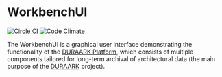 # WorkbenchUI

[![Circle CI](https://circleci.com/gh/DURAARK/workbench-ui.svg?style=svg)](https://circleci.com/gh/DURAARK/workbench-ui)
[![Code Climate](https://codeclimate.com/github/DURAARK/workbench-ui/badges/gpa.svg)](https://codeclimate.com/github/DURAARK/workbench-ui)

The WorkbenchUI is a graphical user interface demonstrating the functionality of the [DURAARK Platform](https://github.com/DURAARK/duraark-platform/), which consists of multiple components tailored for long-term archival of architectural data (the main purpose of the [DURAARK](http://duraark.eu) project).

